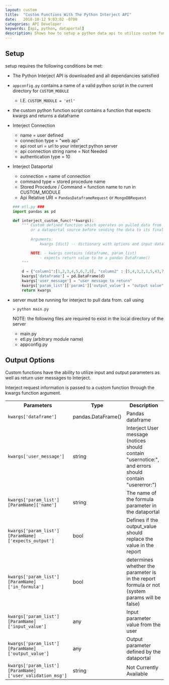 ```yaml
---
layout: custom
title:  "Custom Functions With The Python Interject API"
date:   2018-10-12 9:03:02 -0700
categories: API Developer
keywords: [api, python, dataportal]
description: Shows how to setup a python data api to utilize custom functions.
---
```



## Setup

setup requires the following conditions be met:

- The Python Interject API is downloaded and all dependancies satisfied
- `appconfig.py` contains a name of a valid python script in the current directory for `CUSTOM_MODULE`
    - I.E. `CUSTOM_MODULE = 'etl'`
- the custom python function script contains a function that expects kwargs and returns a dataframe
- Interject Connection
    - name = user defined
    - connection type = "web api"
    - api root uri = url to your interject python server
    - api connection string name = Not Needed
    - authentication type = 10 

- Interject Dataportal 
    - connection = name of connection
    - command type = stored procedure name
    - Stored Procedure / Command = function name to run in CUSTOM_MODULE
    - Api Relative URI = `PandasDataframeRequest` or `MongoDBRequest`

    ```python
    ### etl.py ###
    import pandas as pd

    def interject_custom_func(**kwargs):
        """ Custom defined function which operates on pulled data from excel
            or a dataportal source before sending the data to its final destination
            
            Arguments:
                kwargs {dict} -- dictionary with options and input dataframe

            NOTE: - kwargs contains (dataframe, param_list)
                - expects return value to be a pandas DataFrame() 
        """

        d = {"column1":[1,2,3,4,5,6,7,8], "column2" : [5,4,3,2,1,5,43,7]}
        kwargs['dataframe'] = pd.DataFrame(d)
        kwargs['user_message'] = "user message to return"
        kwargs['param_list']['param1']['output_value'] = "output value"
        return kwargs

    ```

- server must be running for interject to pull data from. call using 

    ```
    > python main.py
    ```

    NOTE: the following files are required to exist in the local directory of the server
    - main.py
    - etl.py (arbitrary module name)
    - appconfig.py

## Output Options
Custom functions have the ability to utilize input and output parameters as well as return user messages to Interject.

Interject request information is passed to a custom function through the kwargs function argument.
<table>
<th>Parameters</th><th>Type</th><th>Description</th>
<tr>
    <td><code>kwargs['dataframe']</code></td>
    <td>pandas.DataFrame()</td>
    <td>Pandas dataframe</td>
</tr>
<tr>
    <td><code>kwargs['user_message']</code></td>
    <td>string</td>
    <td>Interject User message (notices should contain "usernotice:", and errors should contain "usererror:")</td>
</tr>
<tr>
    <td><code>kwargs['param_list'][ParamName]['name']</code></td>
    <td>string</td>
    <td> The name of the formula parameter in the dataportal</td>
</tr>
<tr>
    <td><code>kwargs['param_list'][ParamName]['expects_output']</code></td>
    <td>bool</td>
    <td>Defines if the output_value should replace the value in the report</td>
</tr>
<tr>
    <td><code>kwargs['param_list'][ParamName]['in_formula']</code></td>
    <td>bool</td>
    <td>determines whether the parameter is in the report formula or not (system params will be false)</td>
</tr>
<tr>
    <td><code>kwargs['param_list'][ParamName]['input_value']</code></td>
    <td>any</td>
    <td>Input parameter value from the user</td>
</tr>
<tr>
    <td><code>kwargs['param_list'][ParamName]['output_value']</code></td>
    <td>any</td>
    <td>Output parameter defined by the dataportal</td>
</tr>
<tr>
    <td><code>kwargs['param_list'][ParamName]['user_validation_msg']</code></td>
    <td>string</td>
    <td>Not Currently Available</td>
</tr>
</table>
